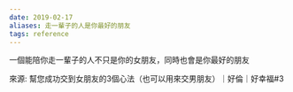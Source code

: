 ```yaml
---
date: 2019-02-17
aliases: 走一輩子的人是你最好的朋友
tags: reference
---
```



一個能陪你走一輩子的人不只是你的女朋友，同時也會是你最好的朋友

來源: 幫您成功交到女朋友的3個心法（也可以用來交男朋友）｜好倫｜好幸福#3

